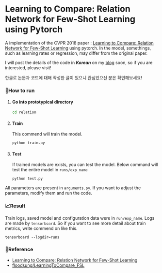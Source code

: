 # Learning to Compare: Relation Network for Few-Shot Learning using Pytorch

A implementation of the CVPR 2018 paper : [Learning to Compare: Relation Network for Few-Shot Learning](https://arxiv.org/pdf/1711.06025.pdf) using pytorch. In the model, somethings, such as learning rates or regression, may differ from the original paper.

I will post the details of the code in ***Korean*** on my [blog]() soon, so if you are interested, please visit!

한글로 논문과 코드에 대해 작성한 글이 있으니 관심있으신 분은 확인해보세요!

### 🚀How to run

1. #### Go into prototypical directory

   ```bash
   cd relation
   ```

2. #### Train

   This commend will train the model.

   ```bash
   python train.py
   ```

3. #### Test

   If trained models are exists, you can test the model. Below command will test the entire model in `runs/exp_name` 

   ```bash
   python test.py
   ```

All parameters are present in `arguments.py`. If you want to adjust the parameters, modify them and run the code.

### 📈Result

Train logs, saved model and configuration data were in `run/exp_name`. Logs are made by `tensorboard`. So if you want to see more detail about train metrics, write commend on like this.

```
tensorboard --logdir=runs
```



### 📌Reference

* [Learning to Compare: Relation Network for Few-Shot Learning](https://arxiv.org/pdf/1711.06025.pdf)
* [floodsung/LearningToCompare_FSL](https://github.com/floodsung/LearningToCompare_FSL)

